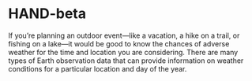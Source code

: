 # HAND-beta
If you’re planning an outdoor event—like a vacation, a hike on a trail, or fishing on a lake—it would be good to know the chances of adverse weather for the time and location you are considering. There are many types of Earth observation data that can provide information on weather conditions for a particular location and day of the year. 
